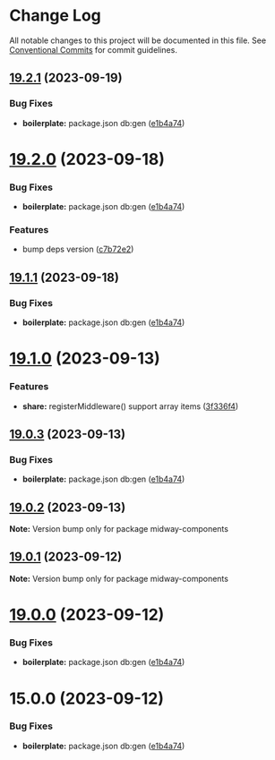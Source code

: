 # Change Log

All notable changes to this project will be documented in this file.
See [Conventional Commits](https://conventionalcommits.org) for commit guidelines.

## [19.2.1](https://github.com/waitingsong/midway-components/compare/v19.2.0...v19.2.1) (2023-09-19)


### Bug Fixes

* **boilerplate:** package.json db:gen ([e1b4a74](https://github.com/waitingsong/midway-components/commit/e1b4a744f58ce710add2edc9f5878f96b69d1009))





# [19.2.0](https://github.com/waitingsong/midway-components/compare/v19.1.1...v19.2.0) (2023-09-18)


### Bug Fixes

* **boilerplate:** package.json db:gen ([e1b4a74](https://github.com/waitingsong/midway-components/commit/e1b4a744f58ce710add2edc9f5878f96b69d1009))


### Features

* bump deps version ([c7b72e2](https://github.com/waitingsong/midway-components/commit/c7b72e25e3d57f0acda1851c69a2673062787d25))





## [19.1.1](https://github.com/waitingsong/midway-components/compare/v19.1.0...v19.1.1) (2023-09-18)


### Bug Fixes

* **boilerplate:** package.json db:gen ([e1b4a74](https://github.com/waitingsong/midway-components/commit/e1b4a744f58ce710add2edc9f5878f96b69d1009))





# [19.1.0](https://github.com/waitingsong/midway-components/compare/v19.0.3...v19.1.0) (2023-09-13)


### Features

* **share:** registerMiddleware() support array items ([3f336f4](https://github.com/waitingsong/midway-components/commit/3f336f4c62287acc1cc583ade2e16ca78b749961))





## [19.0.3](https://github.com/waitingsong/midway-components/compare/v19.0.2...v19.0.3) (2023-09-13)


### Bug Fixes

* **boilerplate:** package.json db:gen ([e1b4a74](https://github.com/waitingsong/midway-components/commit/e1b4a744f58ce710add2edc9f5878f96b69d1009))





## [19.0.2](https://github.com/waitingsong/midway-components/compare/v19.0.1...v19.0.2) (2023-09-13)

**Note:** Version bump only for package midway-components





## [19.0.1](https://github.com/waitingsong/midway-components/compare/v19.0.0...v19.0.1) (2023-09-12)

**Note:** Version bump only for package midway-components





# [19.0.0](https://github.com/waitingsong/midway-components/compare/v15.0.0...v19.0.0) (2023-09-12)


### Bug Fixes

* **boilerplate:** package.json db:gen ([e1b4a74](https://github.com/waitingsong/midway-components/commit/e1b4a744f58ce710add2edc9f5878f96b69d1009))





# 15.0.0 (2023-09-12)


### Bug Fixes

* **boilerplate:** package.json db:gen ([e1b4a74](https://github.com/waitingsong/midway-components/commit/e1b4a744f58ce710add2edc9f5878f96b69d1009))
